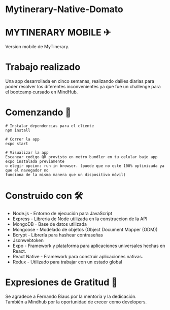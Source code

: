 # Mytinerary-Native-Domato
# MYTINERARY MOBILE ✈
Version mobile de MyTinerary.
# Trabajo realizado
Una app desarrollada en cinco semanas, realizando dailies diarias para poder resolver los diferentes inconvenientes ya que fue un challenge para el bootcamp cursado en MindHub.
# Comenzando  🚀
```
# Instalar dependencias para el cliente
npm install

# Correr la app
expo start

# Visualizar la app
Escanear codigo QR provisto en metro bundler en tu celular bajo app expo instalada previamente 
o elegir opcion: run in browser. (puede que no este 100% optimizada ya que el navegador no 
funciona de la misma manera que un dispositivo móvil)
```
# Construido con 🛠️
- Node.js - Entorno de ejecución para JavaScript
- Express - Libreria de Node utilizada en la construccion de la API
- MongoDB - Base de datos utilizada
- Mongoose - Modelado de objetos (Object Document Mapper (ODM))
- Bcrypt - Librería para hashear contraseñas
- Jsonwebtoken
- Expo - Framework y plataforma para aplicaciones universales hechas en React.
- React Native - Framework para construir aplicaciones nativas.
- Redux - Utilizado para trabajar con un estado global

# Expresiones de Gratitud 🎁
Se agradece a Fernando Biaus por la mentoría y la dedicación. <br/>
También a Mindhub por la oportunidad de crecer como developers.
